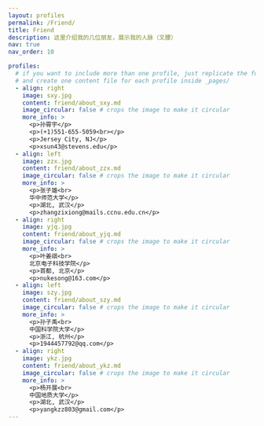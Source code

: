 ```yaml
---
layout: profiles
permalink: /Friend/
title: Friend
description: 这里介绍我的几位朋友，展示我的人脉（叉腰）
nav: true
nav_order: 10

profiles:
  # if you want to include more than one profile, just replicate the following block
  # and create one content file for each profile inside _pages/
  - align: right
    image: sxy.jpg
    content: friend/about_sxy.md
    image_circular: false # crops the image to make it circular
    more_info: >
      <p>孙霄宇</p>
      <p>(+1)551-655-5059<br></p>
      <p>Jersey City, NJ</p>
      <p>xsun43@stevens.edu</p>
  - align: left
    image: zzx.jpg
    content: friend/about_zzx.md
    image_circular: false # crops the image to make it circular
    more_info: >
      <p>张子雄<br>
      华中师范大学</p>
      <p>湖北, 武汉</p>
      <p>zhangzixiong@mails.ccnu.edu.cn</p>
  - align: right
    image: yjq.jpg
    content: friend/about_yjq.md
    image_circular: false # crops the image to make it circular
    more_info: >
      <p>叶姜祺<br>
      北京电子科技学院</p>
      <p>首都, 北京</p>
      <p>nukesong@163.com</p>
  - align: left
    image: szy.jpg
    content: friend/about_szy.md
    image_circular: false # crops the image to make it circular
    more_info: >
      <p>孙子禹<br>
      中国科学院大学</p>
      <p>浙江, 杭州</p>
      <p>1944457792@qq.com</p>
  - align: right
    image: ykz.jpg
    content: friend/about_ykz.md
    image_circular: false # crops the image to make it circular
    more_info: >
      <p>杨开展<br>
      中国地质大学</p>
      <p>湖北, 武汉</p>
      <p>yangkzz803@gmail.com</p>
---
```

